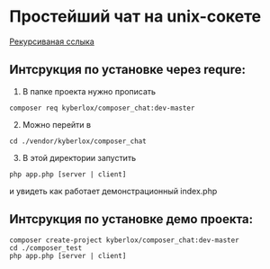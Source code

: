 # Простейший чат на unix-сокете

<a href= "https://packagist.org/packages/kyberlox/composer_chat">Рекурсиваная сслыка</a>

## Интсрукция по установке через requre:

1. В папке проекта нужно прописать

```console
composer req kyberlox/composer_chat:dev-master
```

2. Можно перейти в

```console
cd ./vendor/kyberlox/composer_chat
```
3. В этой директории запустить

```console
php app.php [server | client]
```

и увидеть как работает демонстрационный index.php



## Интсрукция по установке демо проекта:

```console
composer create-project kyberlox/composer_chat:dev-master
cd ./composer_test
php app.php [server | client]
```